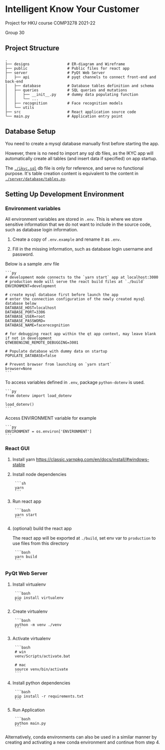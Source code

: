 # Intelligent Know Your Customer

Project for HKU course COMP3278 2021-22

Group 30

## Project Structure

    .
    ├── designs                 # ER-diagram and Wireframe
    ├── public                  # Public files for react app
    ├── server                  # PyQt Web Server
    │   ├── api                 # pyqt channels to connect front-end and back-end
    │   ├── database            # Database tables definition and schema
    │   ├── queries             # SQL queries and mutations
    │   │   ├── __init__.py     # dummy data populating function
    │   │   └── ...
    │   ├── recognition         # Face recognition models
    │   └── utils
    ├── src                     # React application source code
    └── main.py                 # Application entry point

## Database Setup

You need to create a mysql database manually first before starting the app.

However, there is no need to import any sql db files, as the IKYC app will automatically create all tables (and insert data if specified) on app startup.

The [`./ikyc.sql`](./ikyc.sql) db file is only for reference, and serve no functional purpose. It's table creation content is equivalent to the content in [`./server/database/tables.py`](./server/database/tables.py).

## Setting Up Development Environment

### Environment variables

All environment variables are stored in `.env`.
This is where we store sensitive information that we do not want to include in the source code, such as database login information.

1. Create a copy of `.env.example` and rename it as `.env`.

2. Fill in the missing information, such as database login username and password.

Below is a sample .env file

    ```py
    # development mode connects to the `yarn start` app at localhost:3000
    # production mode will serve the react build files at `./build`
    ENVIRONMENT=development

    # create mysql database first before launch the app
    # enter the connection configuration of the newly created mysql database below
    DATABASE_HOST=localhost
    DATABASE_PORT=3306
    DATABASE_USER=root
    DATABASE_PASSWORD=
    DATABASE_NAME=facerecognition

    # for debugging react app within the qt app context, may leave blank if not in development 
    QTWEBENGINE_REMOTE_DEBUGGING=3001

    # Populate database with dummy data on startup
    POPULATE_DATABASE=false

    # Prevent browser from launching on `yarn start`
    browser=None
    ```

To access variables defined in `.env`, package `python-dotenv` is used.

    ```py
    from dotenv import load_dotenv

    load_dotenv()
    ```

Access ENVIRONMENT variable for example

    ```py
    ENVIRONMENT = os.environ['ENVIRONMENT']
    ```

### React GUI

1. Install yarn
<https://classic.yarnpkg.com/en/docs/install/#windows-stable>

2. Install node dependencies

        ```sh
        yarn
        ```

3. Run react app

        ```bash
        yarn start
        ```

4. (optional) build the react app

    The react app will be exported at `./build`, set env var to `production` to use files from this directory

        ```bash
        yarn build
        ```

### PyQt Web Server

1. Install virtualenv

        ```bash
        pip install virtualenv
        ```

2. Create virtualenv

        ```bash
        python -m venv ./venv
        ```

3. Activate virtualenv

        ```bash
        # win
        venv/Scripts/activate.bat

        # mac
        source venv/bin/activate
        ```

4. Install python dependencies

        ```bash
        pip install -r requirements.txt
        ```

5. Run Application

        ```bash
        python main.py
        ```

Alternatively, conda environments can also be used in a similar manner by creating and activating a new conda environment and continue from step 4.
